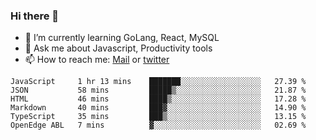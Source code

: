 ### Hi there 👋

- 🌱 I’m currently learning GoLang, React, MySQL
- 💬 Ask me about Javascript, Productivity tools 
- 📫 How to reach me: [Mail](mailto:kvaishak47@gmail.com) or [twitter](https://twitter.com/kvaish4k)

<!--START_SECTION:waka-->

```text
JavaScript     1 hr 13 mins    ███████░░░░░░░░░░░░░░░░░░   27.39 %
JSON           58 mins         █████▒░░░░░░░░░░░░░░░░░░░   21.87 %
HTML           46 mins         ████▒░░░░░░░░░░░░░░░░░░░░   17.28 %
Markdown       40 mins         ███▓░░░░░░░░░░░░░░░░░░░░░   14.90 %
TypeScript     35 mins         ███▒░░░░░░░░░░░░░░░░░░░░░   13.15 %
OpenEdge ABL   7 mins          ▓░░░░░░░░░░░░░░░░░░░░░░░░   02.69 %
```

<!--END_SECTION:waka-->
